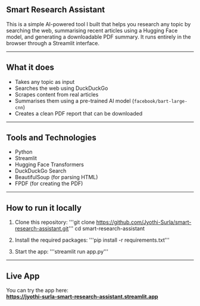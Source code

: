## Smart Research Assistant

This is a simple AI-powered tool I built that helps you research any topic by searching the web, summarising recent articles using a Hugging Face model, and generating a downloadable PDF summary. It runs entirely in the browser through a Streamlit interface.

---

## What it does

- Takes any topic as input  
- Searches the web using DuckDuckGo  
- Scrapes content from real articles  
- Summarises them using a pre-trained AI model (`facebook/bart-large-cnn`)  
- Creates a clean PDF report that can be downloaded  

---

## Tools and Technologies

- Python  
- Streamlit  
- Hugging Face Transformers  
- DuckDuckGo Search  
- BeautifulSoup (for parsing HTML)  
- FPDF (for creating the PDF)  

---

## How to run it locally

1. Clone this repository:
'''git clone https://github.com/Jyothi-Surla/smart-research-assistant.git'''
cd smart-research-assistant

2. Install the required packages:
'''pip install -r requirements.txt'''

3. Start the app:
'''streamlit run app.py'''
---

## Live App
You can try the app here:  
**https://jyothi-surla-smart-research-assistant.streamlit.app**
